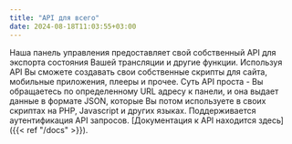 ```yaml
---
title: "API для всего"
date: 2024-08-18T11:03:55+03:00
---
```


Наша панель управления предоставляет свой собственный API для экспорта состояния Вашей трансляции и другие функции. Используя API Вы сможете создавать свои собственные скрипты для сайта, мобильные приложения, плееры и прочее. Суть API проста - Вы обращаетесь по определенному URL адресу к панели, и она выдает данные в формате JSON, которые Вы потом используете в своих скриптах на PHP, Javascript и других языках. Поддерживается аутентификация API запросов. [Документация к API находится здесь]({{< ref "/docs" >}}).
